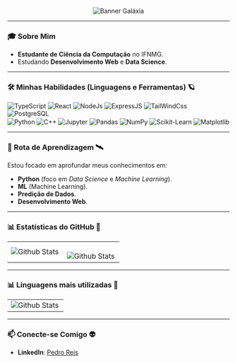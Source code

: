 <p align="center">
  <img alt="Banner Galáxia" src="https://img.shields.io/badge/Olá!%20Eu%20sou%20o%20Pedro%20Reis%20%7C%20Bem%20vindo%20Ao%20meu%20GitHub🌌🚀-342C4C?style=for-the-badge&logo=github&logoColor=white&labelColor=2B2735">
</p>

---

### 🎓 Sobre Mim 

- **Estudante de Ciência da Computação** no IFNMG.
- Estudando **Desenvolvimento Web** e **Data Science**.

---

### 🛠️ Minhas Habilidades (Linguagens e Ferramentas) 🪐

<div style="display: inline_block">
  <img align="center" alt="TypeScript" src="https://img.shields.io/badge/typescript-%23007ACC.svg?style=for-the-badge&logo=typescript&logoColor=white">
  <img align="center" alt="React" src="https://img.shields.io/badge/react-%2320232a.svg?style=for-the-badge&logo=react&logoColor=%2361DAFB">
  <img align="center" alt="NodeJs" src="https://img.shields.io/badge/node.js-6DA55F?style=for-the-badge&logo=node.js&logoColor=white">
  <img align="center" alt="ExpressJS" src="https://img.shields.io/badge/express.js-%23404d59.svg?style=for-the-badge&logo=express&logoColor=%2361DAFB">
  <img align="center" alt="TailWindCss" src="https://img.shields.io/badge/tailwindcss-%2338B2AC.svg?style=for-the-badge&logo=tailwind-css&logoColor=white">
  <img align="center" alt="PostgreSQL" src="https://img.shields.io/badge/postgres-%23316192.svg?style=for-the-badge&logo=postgresql&logoColor=white">
  <br>
  <img align="center" alt="Python" src="https://img.shields.io/badge/Python-14354C?style=for-the-badge&logo=python&logoColor=white">
  <img align="center" alt="C++" src="https://img.shields.io/badge/C%2B%2B-00599C?style=for-the-badge&logo=c%2B%2B&logoColor=white">
  <img align="center" alt="Jupyter" src="https://img.shields.io/badge/Jupyter-F37626?style=for-the-badge&logo=jupyter&logoColor=white">
  <img align="center" alt="Pandas" src="https://img.shields.io/badge/Pandas-150458?style=for-the-badge&logo=pandas&logoColor=white">
  <img align="center" alt="NumPy" src="https://img.shields.io/badge/NumPy-013243?style=for-the-badge&logo=numpy&logoColor=white">
  <img align="center" alt="Scikit-Learn" src="https://img.shields.io/badge/scikit--learn-F7931E?style=for-the-badge&logo=scikitlearn&logoColor=white">
  <img align="center" alt="Matplotlib" src="https://img.shields.io/badge/Matplotlib-11557C?style=for-the-badge&logo=matplotlib&logoColor=white">
</div>

---

### 🌱 Rota de Aprendizagem 🛰️

Estou focado em aprofundar meus conhecimentos em:
- **Python** (foco em *Data Science* e *Machine Learning*).
- **ML** (Machine Learning).
- **Predição de Dados**.
- **Desenvolvimento Web**.

---

### 📊 Estatísticas do GitHub 🔭

<table>
  <tr>
    <td>
      <img
        align="left"
        src="https://github-readme-stats.vercel.app/api?username=PedroHenriqueBRO&theme=dark&hide_border=false&include_all_commits=true"
        alt="Github Stats"
      />
    </td>
    <td>
      <br />
      <img
        align="left"
        src="https://github-readme-streak-stats.herokuapp.com/?user=PedroHenriqueBRO&theme=dark&hide_border=false"
        alt="Github Stats"
      />
    </td>
  </tr>
</table>

---

### 📊 Linguagens mais utilizadas 🔭
<table>
  <tr>
    <td>
      <img
        align="left"
        src="https://github-readme-stats.vercel.app/api/top-langs/?username=PedroHenriqueBRO&theme=dark&hide_border=false&include_all_commits=true&count_private=true&layout=compact"
        alt="Github Stats"
      />
    </td>
  </tr>
</table>

---

### 📫 Conecte-se Comigo 👽

- **LinkedIn**: [Pedro Reis](https://www.linkedin.com/in/pedro-reis-5b4325360?utm_source=share&utm_campaign=share_via&utm_content=profile&utm_medium=android_app)

